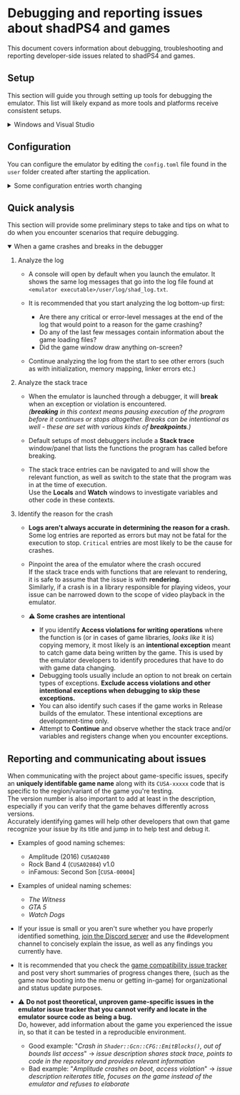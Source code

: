 <!--
SPDX-FileCopyrightText: 2024 shadPS4 Emulator Project
SPDX-License-Identifier: GPL-2.0-or-later
-->

 # Debugging and reporting issues about shadPS4 and games

This document covers information about debugging, troubleshooting and reporting developer-side issues related to shadPS4 and games.

## Setup

This section will guide you through setting up tools for debugging the emulator. This list will likely expand as more tools and platforms receive consistent setups.

<details>
<summary>Windows and Visual Studio</summary>

Make sure you have the project set up for building on Windows with Visual Studio and CMake: [Build shadPS4 for Windows
](https://github.com/shadps4-emu/shadPS4/blob/main/documents/building-windows.md)

1. Open the project folder in Visual Studio **as a folder**. _Do not run `cmake ..` or other commands that set up the project._
   
2. In the Solution Explorer, click the **Switch between solutions and available views** button.\
   ![image](https://github.com/user-attachments/assets/4e2be2b1-ba5a-4451-9ab2-f4ecf246213d)

3. Double-click on **CMake Targets View**.\
  ![image](https://github.com/user-attachments/assets/5ce7cf90-cd61-4cfa-bef5-645909827290)

4. Under **shadPS4 Project**, right-click on the **shadps4 (executable)** solution and click **Set as Startup Item**. This will let you start and debug shadPS4 using the VS debug buttons, as well as the default F5 shortcut.\
   ![image](https://github.com/user-attachments/assets/34c7c047-28a3-499f-be8f-df781134d104)

5. Right-click the **shadps4 (executable)** solution once more and click **Add debug configuration**.

6. Add an `"args: []"` section into the first `configurations` entry.\
   List your game path as an argument, as if you were launching the non-GUI emulator from the command line.
   ![image](https://github.com/user-attachments/assets/8c7c3e69-f38f-4d6b-bdfd-4f1c41c50be7)

7. Set the appropriate CMake configuration for debugging or testing.
   - For debugging the emulator and games within it, select `x64-Clang-Debug`.
   - For testing the emulator with compiler optimizations as a release build, it is recommended to select `x64-Clang-RelWithDebInfo`,
     as debug symbols will still be generated in case you encounter release configuration-exclusive bugs/errors.
   ![image](https://github.com/user-attachments/assets/0d975f7a-7bea-4f89-87ef-5d685bea4381)

Launch and debug the emulator through **Debug > Start Debugging** (F5 by default), or **Debug > Start Without Debugging** (Ctrl+F5 by default) when testing games for performance.

</details>

## Configuration

You can configure the emulator by editing the `config.toml` file found in the `user` folder created after starting the application.

<details>
   <summary>Some configuration entries worth changing</summary>

- `[General]`
  
  - `logType`: Configures logging synchronization (`sync`/`async`)
    - By default, the emulator logs messages asynchronously for better performance. Some log messages may end up being received out-of-order.
    - It can be beneficial to set this to `sync` in order for the log to accurately maintain message order, at the cost of performance.
    - When communicating about issues with games and the log messages aren't clear due to potentially confusing order, set this to `sync` and send that log as well.
  - `logFilter`: Sets the logging category for various logging classes.
    - Format: `<class>:<level> ...`
    - Multiple classes can be set by separating them with a space. (example: `Render:Warning Debug:Critical Lib.Pad:Error`)
    - Sub-classes can be specified in the same format as seen in the console/log (such as `Core.Linker`).  
    - All classes and sub-classes can be set by specifying a `*` symbol. (example: `Kernel.*:Critical`)
    - Valid log levels: `Trace, Debug, Info, Warning, Error, Critical` - in this order, setting a level silences all levels preceding it and logs every level after it.
    - Examples:
      - If the log is being spammed with messages coming from Lib.Pad, you can use `Lib.Pad:Critical` to only log critical-level messages.
      - If you'd like to mute everything, but still want to receive messages from Vulkan rendering: `*:Critical Render.Vulkan:Info`

   - `Fullscreen`: Display the game in a full screen borderless window.
     
- `[GPU]`
  - `dumpShaders`: Dump shaders that are loaded by the emulator. Dump path: `../user/shader/dumps`
  - `nullGpu`: Disables rendering.
  - `screenWidth` and `screenHeight`: Configures the game window width and height.
    
- `[Vulkan]`
   - `validation`-related settings: Use when debugging Vulkan.
   - `rdocEnable`: Automatically hook RenderDoc when installed. Useful for debugging shaders and game rendering.
   - `rdocMarkersEnable`: Enable automatic RenderDoc event annotation
     
- `[LLE]`
   - `libc`: Use LLE with `libc`.
   
</details>

## Quick analysis

This section will provide some preliminary steps to take and tips on what to do when you encounter scenarios that require debugging.

<details open>
<summary>When a game crashes and breaks in the debugger</summary>

1. Analyze the log
   - A console will open by default when you launch the emulator. It shows the same log messages that go into the log file found at `<emulator executable>/user/log/shad_log.txt`.

   - It is recommended that you start analyzing the log bottom-up first:
     - Are there any critical or error-level messages at the end of the log that would point to a reason for the game crashing?
     - Do any of the last few messages contain information about the game loading files?
     - Did the game window draw anything on-screen?
    
   - Continue analyzing the log from the start to see other errors (such as with initialization, memory mapping, linker errors etc.)

2. Analyze the stack trace
   - When the emulator is launched through a debugger, it will **break** when an exception or violation is encountered.\
     _(**breaking** in this context means pausing execution of the program before it continues or stops altogether.
         Breaks can be intentional as well - these are set with various kinds of **breakpoints**.)_

   - Default setups of most debuggers include a **Stack trace** window/panel that lists the functions the program has called before breaking.

   - The stack trace entries can be navigated to and will show the relevant function, as well as switch to the state that the program was in at the time of execution.\
     Use the **Locals** and **Watch** windows to investigate variables and other code in these contexts.

 3. Identify the reason for the crash
    - **Logs aren't always accurate in determining the reason for a crash.**\
      Some log entries are reported as errors but may not be fatal for the execution to stop. `Critical` entries are most likely to be the cause for crashes.

    - Pinpoint the area of the emulator where the crash occured\
      If the stack trace ends with functions that are relevant to rendering, it is safe to assume that the issue is with **rendering**.\
      Similarly, if a crash is in a library responsible for playing videos, your issue can be narrowed down to the scope of video playback in the emulator.

    - **⚠ Some crashes are intentional**
      - If you identify **Access violations for writing operations** where the function is (or in cases of game libraries, _looks like_ it is) copying memory,
      it most likely is an **intentional exception** meant to catch game data being written by the game.
      This is used by the emulator developers to identify procedures that have to do with game data changing.
      - Debugging tools usually include an option to not break on certain types of exceptions. **Exclude access violations and other intentional exceptions when debugging to skip these exceptions.**
      - You can also identify such cases if the game works in Release builds of the emulator. These intentional exceptions are development-time only.
      - Attempt to **Continue** and observe whether the stack trace and/or variables and registers change when you encounter exceptions.

</details>

## Reporting and communicating about issues

When communicating with the project about game-specific issues, specify an **uniquely identifable game name** along with its `CUSA-xxxxx` code that is specific to the region/variant of the game you're testing.\
The version number is also important to add at least in the description, especially if you can verify that the game behaves differently across versions.\
Accurately identifying games will help other developers that own that game recognize your issue by its title and jump in to help test and debug it.

- Examples of good naming schemes:
  - Amplitude (2016) `CUSA02480`
  - Rock Band 4 (`CUSA02084`) v1.0
  - inFamous: Second Son \[`CUSA-00004`\]
- Examples of unideal naming schemes:
  - _The Witness_
  - _GTA 5_
  - _Watch Dogs_
   
- If your issue is small or you aren't sure whether you have properly identified something, [join the Discord server](https://discord.gg/MyZRaBngxA) and use the #development channel
  to concisely explain the issue, as well as any findings you currently have.

- It is recommended that you check the [game compatibility issue tracker](https://github.com/shadps4-compatibility/shadps4-game-compatibility/issues) and post very short summaries of progress changes there,
  (such as the game now booting into the menu or getting in-game) for organizational and status update purposes.
  
- ⚠ **Do not post theoretical, unproven game-specific issues in the emulator issue tracker that you cannot verify and locate in the emulator source code as being a bug.**\
    Do, however, add information about the game you experienced the issue in, so that it can be tested in a reproducible environment.
  - Good example: "_Crash in `Shader::Gcn::CFG::EmitBlocks()`, out of bounds list access_" -> _issue description shares stack trace, points to code in the repository and provides relevant information_
  - Bad example: "_Amplitude crashes on boot, access violation_" -> _issue description reiterates title, focuses on the game instead of the emulator and refuses to elaborate_
